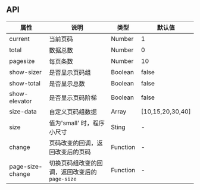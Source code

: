 ## API
| 属性             | 说明                                           | 类型     | 默认值           |
|------------------|------------------------------------------------|----------|------------------|
| current          | 当前页码                                       | Number   | 1                |
| total            | 数据总数                                       | Number   | 0                |
| pagesize         | 每页条数                                       | Number   | 10               |
| show-sizer       | 是否显示页码组                                 | Boolean  | false            |
| show-total       | 是否显示总数                                   | Boolean  | false            |
| show-elevator    | 是否显示页码阶梯                               | Boolean  | false            |
| size-data        | 自定义页码组数据                               | Array    | [10,15,20,30,40] |
| size             | 值为'small' 时，程序小尺寸                     | Sting    | -                |
| change           | 页码改变的回调，返回改变后的页码               | Function | -                |
| page-size-change | 切换页码组改变的回调，返回改变后的 `page-size` | Function | -                |